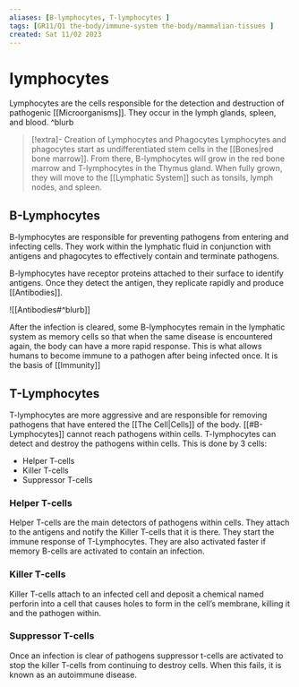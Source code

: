 ```yaml
---
aliases: [B-lymphocytes, T-lymphocytes ]
tags: [GR11/Q1 the-body/immune-system the-body/mammalian-tissues ]
created: Sat 11/02 2023
---
```

# lymphocytes
Lymphocytes are the cells responsible for the detection and destruction of pathogenic [[Microorganisms]]. They occur in the lymph glands, spleen, and blood.  ^blurb


> [!extra]- Creation of Lymphocytes and Phagocytes
> Lymphocytes and phagocytes start as undifferentiated stem cells in the [[Bones|red bone marrow]]. From there, B-lymphocytes will grow in the red bone marrow and T-lymphocytes in the Thymus gland. When fully grown, they will move to the [[Lymphatic System]] such as tonsils, lymph nodes, and spleen. 

## B-Lymphocytes
B-lymphocytes are responsible for preventing pathogens from entering and infecting cells. They work within the lymphatic fluid in conjunction with antigens and phagocytes to effectively contain and terminate pathogens. 

B-lymphocytes have receptor proteins attached to their surface to identify antigens. Once they detect the antigen, they replicate rapidly and produce [[Antibodies]]. 

![[Antibodies#^blurb]]

After the infection is cleared, some B-lymphocytes remain in the lymphatic system as memory cells so that when the same disease is encountered again, the body can have a more rapid response. This is what allows humans to become immune to a pathogen after being infected once. It is the basis of [[Immunity]]

## T-Lymphocytes
T-lymphocytes are more aggressive and are responsible for removing pathogens that have entered the [[The Cell|Cells]] of the body. [[#B-Lymphocytes]] cannot reach pathogens within cells. T-lymphocytes can detect and destroy the pathogens within cells. This is done by 3 cells:
- Helper T-cells
- Killer T-cells
- Suppressor T-cells

### Helper T-cells
Helper T-cells are the main detectors of pathogens within cells. They attach to the antigens and notify the Killer T-cells that it is there. They start the immune response of T-Lymphocytes. They are also activated faster if memory B-cells are activated to contain an infection. 

### Killer T-cells
Killer T-cells attach to an infected cell and deposit a chemical named perforin into a cell that causes holes to form in the cell’s membrane, killing it and the pathogen within. 

### Suppressor T-cells
Once an infection is clear of pathogens suppressor t-cells are activated to stop the killer T-cells from continuing to destroy cells. When this fails, it is known as an autoimmune disease.